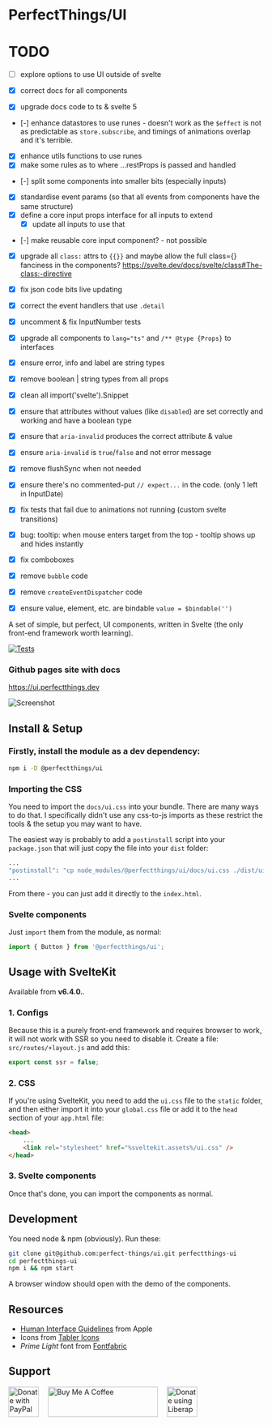 PerfectThings/UI
================


# TODO

- [ ] explore options to use UI outside of svelte


- [x] correct docs for all components
- [x] upgrade docs code to ts & svelte 5
- [-] enhance datastores to use runes - doesn't work as the `$effect` is not as predictable as `store.subscribe`, and timings of animations overlap and it's terrible.
- [x] enhance utils functions to use runes
- [x] make some rules as to where ...restProps is passed and handled
- [-] split some components into smaller bits (especially inputs)
- [x] standardise event params (so that all events from components have the same structure)
- [x] define a core input props interface for all inputs to extend
  - [x] update all inputs to use that
- [-] make reusable core input component? - not possible
- [x] upgrade all `class:` attrs to `{{}}` and maybe allow the full class={} fanciness in the components? https://svelte.dev/docs/svelte/class#The-class:-directive
- [x] fix json code bits live updating
- [x] correct the event handlers that use `.detail`
- [x] uncomment & fix InputNumber tests
- [x] upgrade all components to `lang="ts"` and `/** @type {Props}` to interfaces
- [x] ensure error, info and label are string types
- [x] remove boolean | string types from all props
- [x] clean all import('svelte').Snippet
- [x] ensure that attributes without values (like `disabled`) are set correctly and working and have a boolean type
- [x] ensure that `aria-invalid` produces the correct attribute & value
- [x] ensure `aria-invalid` is `true`/`false` and not error message
- [x] remove flushSync when not needed
- [x] ensure there's no commented-put `// expect...` in the code. (only 1 left in InputDate)
- [x] fix tests that fail due to animations not running (custom svelte transitions)
- [x] bug: tooltip: when mouse enters target from the top - tooltip shows up and hides instantly
- [x] fix comboboxes
- [x] remove `bubble` code
- [x] remove `createEventDispatcher` code
- [x] ensure value, element, etc. are bindable `value = $bindable('')`






A set of simple, but perfect, UI components, written in Svelte (the only front-end framework worth learning).


[![Tests](https://github.com/perfect-things/ui/actions/workflows/node.js.yml/badge.svg)](https://github.com/perfect-things/ui/actions/workflows/node.js.yml)

### Github pages site with docs
https://ui.perfectthings.dev


![Screenshot](screen.png)




## Install & Setup

### Firstly, install the module as a dev dependency:
```sh
npm i -D @perfectthings/ui
```

### Importing the CSS
You need to import the `docs/ui.css` into your bundle.
There are many ways to do that. I specifically didn't use any css-to-js imports as these restrict the tools & the setup you may want to have.

The easiest way is probably to add a `postinstall` script into your `package.json` that will just copy the file into your `dist` folder:
```sh
...
"postinstall": "cp node_modules/@perfectthings/ui/docs/ui.css ./dist/ui.css"
...
```
From there - you can just add it directly to the `index.html`.

### Svelte components
Just `import` them from the module, as normal:
```js
import { Button } from '@perfectthings/ui';
```


## Usage with SvelteKit

Available from **v6.4.0.**.

### 1. Configs
Because this is a purely front-end framework and requires browser to work, it will not work with SSR so you need to disable it. Create a file: `src/routes/+layout.js` and add this:
```js
export const ssr = false;
```


### 2. CSS
If you're using SvelteKit, you need to add the `ui.css` file to the `static` folder, and then either import it into your `global.css` file or add it to the `head` section of your `app.html` file:
```html
<head>
	...
	<link rel="stylesheet" href="%sveltekit.assets%/ui.css" />
</head>
```

### 3. Svelte components
Once that's done, you can import the components as normal.



## Development

You need node & npm (obviously). Run these:
```sh
git clone git@github.com:perfect-things/ui.git perfectthings-ui
cd perfectthings-ui
npm i && npm start
```
A browser window should open with the demo of the components.



## Resources

- [Human Interface Guidelines](https://developer.apple.com/design/human-interface-guidelines/components/) from Apple
- Icons from [Tabler Icons](https://tablericons.com)
- *Prime Light* font from [Fontfabric](www.fontfabric.com)


## Support

<a href="https://paypal.me/tborychowski" height="60" target="_blank"><img src=".github/paypal-button.png" alt="Donate with PayPal" style="height: 60px !important;"></a> <a href="https://www.buymeacoffee.com/tborychowski" target="_blank" style="margin-left: 1em; margin-right: 1em;"><img height="60" src="https://cdn.buymeacoffee.com/buttons/v2/default-green.png" alt="Buy Me A Coffee" style="height: 60px !important; width: 217px !important;"></a> <a href="https://liberapay.com/tborychowski/donate" target="_blank"><img alt="Donate using Liberapay" src="https://liberapay.com/assets/widgets/donate.svg" style="height: 60px;"></a>
